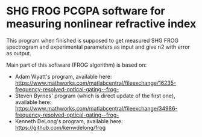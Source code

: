 # SHG FROG PCGPA software for measuring nonlinear refractive index

This program when finished is supposed to get measured SHG FROG spectrogram and experimental parameters as input and give n2 with error as output.

Main part of this software (FROG algorithm) is based on:

- Adam Wyatt's program, available here: https://www.mathworks.com/matlabcentral/fileexchange/16235-frequency-resolved-optical-gating--frog-
- Steven Byrnes' program (which is direct update of the first one), available here: https://www.mathworks.com/matlabcentral/fileexchange/34986-frequency-resolved-optical-gating--frog-
- Kenneth DeLong's program, available here: https://github.com/kenwdelong/frog
